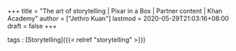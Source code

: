 +++
title = "The art of storytelling | Pixar in a Box | Partner content | Khan Academy"
author = ["Jethro Kuan"]
lastmod = 2020-05-29T21:03:16+08:00
draft = false
+++

tags
: [Storytelling]({{< relref "storytelling" >}})
